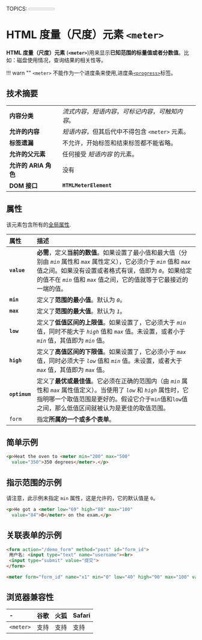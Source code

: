 TOPICS: <meter>
        <meter> value attribute
        <meter> min attribute
        <meter> max attribute
        <meter> low attribute
        <meter> high attribute
        <meter> optimum attribute
        <meter> form attribute

# HTML 度量（尺度）元素 `<meter>`

**HTML 度量（尺度）元素** (**`<meter>`**)用来显示**已知范围的标量值或者分数值**。比如：磁盘使用情况，查询结果的相关性等。

!!! warn ""
    `<meter>` 不能作为一个进度条来使用,进度条[`<progress>`](/zh-hans/webfrontend/<progress>)标签。

## 技术摘要

|  |  |
| :-- | :-- |
| **内容分类** | *流式内容*，*短语内容*，*可标记内容*，*可触知内容*。 |
| **允许的内容** | *短语内容*，但其后代中不得包含 `<meter>` 元素。 |
| **标签遗漏** | 不允许，开始标签和结束标签都不能省略。|
| **允许的父元素** | 任何接受 *短语内容* 的元素。 |
| **允许的 ARIA 角色** | 没有 |
| **DOM 接口** | **`HTMLMeterElement`** |

## 属性

该元素包含所有的[全局属性](/zh-hans/webfrontend/HTML_Global_Attributes).

| 属性 | 描述 |
| :-- | :-- |
| **`value`** | **必需**，定义**当前的数值**。如果设置了最小值和最大值（分别由 *`min`* 属性和 *`max`* 属性定义），它必须介于 *`min`* 值和 *`max`* 值之间。如果没有设置或者格式有误，值即为 *`0`*。如果给定的值不在 *`min`* 值和 *`max`* 值之间，它的值就等于它最接近的一端的值。 |
| **`min`** | 定义了**范围的最小值**。默认为 *`0`*。 |
| **`max`** | 定义了**范围的最大值**。默认为 *`1`*。 |
| **`low`** | 定义了**低值区间的上限值**。如果设置了，它必须大于 *`min`* 值，同时不能大于 *`high`* 值和 *`max`* 值。未设置，或者小于 *`min`* 值，其值即为 *`min`* 值。 |
| **`high`** | 定义了**高值区间的下限值**。如果设置了，它必须小于 *`max`* 值，同时必须大于 *`low`* 值和 *`min`* 值。未设置，或者大于 *`max`* 值，其值即为 *`max`* 值。 |
| **`optimum`** | 定义了**最优或最佳值**。它必须在正确的范围内（由 *`min`* 属性和 *`max`* 属性值定义）。当使用了 *`low`* 和 *`high`* 属性时，它指明哪一个取值范围是更好的。假设它介于`min`值和`low`值之间，那么低值区间就被认为是更佳的取值范围。 |
| `form` | 指定**所属的一个或多个表单**。|

## 简单示例

```html
<p>Heat the oven to <meter min="200" max="500"
  value="350">350 degrees</meter>.</p>
```

## 指示范围的示例

请注意，此示例未指定 `min` 属性，这是允许的，它的默认值是 `0`。

```html
<p>He got a <meter low="69" high="80" max="100"
  value="84">B</meter> on the exam.</p>
```

## 关联表单的示例

```html
<form action="/demo_form" method="post" id="form_id">
 用户名: <input type="text" name="username"><br>
 <input type="submit" value="提交">
</form>

<meter form="form_id" name="x1" min="0" low="40" high="90" max="100" value="95"></meter>
```

## 浏览器兼容性

| - | 谷歌 | 火狐 | Safari |
| :--- | :--- | :--- | :--- |
| `<meter>` | 支持 | 支持 | 支持 |
